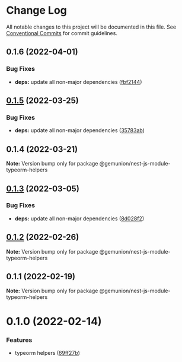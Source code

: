 # Change Log

All notable changes to this project will be documented in this file.
See [Conventional Commits](https://conventionalcommits.org) for commit guidelines.

## 0.1.6 (2022-04-01)


### Bug Fixes

* **deps:** update all non-major dependencies ([fbf2144](https://github.com/gemunion/nestjs-packages/commit/fbf214493a2a11413ebf986c7a4a0a2676ddddd7))





## [0.1.5](https://github.com/gemunion/nestjs-packages/compare/@gemunion/nest-js-module-typeorm-helpers@0.1.4...@gemunion/nest-js-module-typeorm-helpers@0.1.5) (2022-03-25)


### Bug Fixes

* **deps:** update all non-major dependencies ([35783ab](https://github.com/gemunion/nestjs-packages/commit/35783abb1093ec8fa0ed1a6602fadac6e9fcd507))





## 0.1.4 (2022-03-21)

**Note:** Version bump only for package @gemunion/nest-js-module-typeorm-helpers





## [0.1.3](https://github.com/gemunion/nestjs-packages/compare/@gemunion/nest-js-module-typeorm-helpers@0.1.2...@gemunion/nest-js-module-typeorm-helpers@0.1.3) (2022-03-05)


### Bug Fixes

* **deps:** update all non-major dependencies ([8d028f2](https://github.com/gemunion/nestjs-packages/commit/8d028f2e0ea10b5362aa0c5143035c0e3e720f0e))





## [0.1.2](https://github.com/gemunion/nestjs-packages/compare/@gemunion/nest-js-module-typeorm-helpers@0.1.1...@gemunion/nest-js-module-typeorm-helpers@0.1.2) (2022-02-26)

**Note:** Version bump only for package @gemunion/nest-js-module-typeorm-helpers





## 0.1.1 (2022-02-19)

**Note:** Version bump only for package @gemunion/nest-js-module-typeorm-helpers





# 0.1.0 (2022-02-14)


### Features

* typeorm helpers ([69ff27b](https://github.com/gemunion/nestjs-packages/commit/69ff27b7a498fab4fa2caf59de96498fe700d240))
